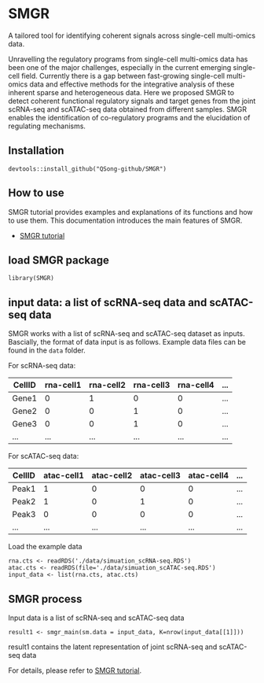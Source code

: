 # SMGR

A tailored tool for identifying coherent signals across single-cell multi-omics data. 

Unravelling the regulatory programs from single-cell multi-omics data has been one of the major challenges, especially in the current emerging single-cell field. Currently there is a gap between fast-growing single-cell multi-omics data and effective methods for the integrative analysis of these inherent sparse and heterogeneous data. Here we proposed SMGR to detect coherent functional regulatory signals and target genes from the joint scRNA-seq and scATAC-seq data obtained from different samples. SMGR enables the identification of co-regulatory programs and the elucidation of regulating mechanisms.

## Installation
```
devtools::install_github("QSong-github/SMGR")
```

## How to use

SMGR tutorial provides examples and explanations of its functions and how to use them. This documentation introduces the main features of SMGR.
* [SMGR tutorial](https://github.com/QSong-github/SMGR/blob/main/vignette/vignette_make.html)

## load SMGR package
```
library(SMGR)
```
## input data: a list of scRNA-seq data and scATAC-seq data

SMGR works with a list of scRNA-seq and scATAC-seq dataset as inputs. Bascially, the format of data input is as follows. Example data files can be found in the ```data``` folder.

For scRNA-seq data:

| CellID | rna-cell1 | rna-cell2 | rna-cell3 | rna-cell4 | ... |
|----|--------|--------|--------|---------|-----|
| Gene1 | 0 | 1 | 0 | 0 | ... |
| Gene2 | 0 | 0 | 1 | 0 | ... |
| Gene3 | 0 | 0| 1 | 0  | ... |
|...    |...|...|...|...|...|

For scATAC-seq data:

| CellID | atac-cell1 | atac-cell2 | atac-cell3 | atac-cell4 | ... |
|----|--------|--------|--------|---------|-----|
| Peak1 | 1 | 0 | 0 | 0 | ... |
| Peak2 | 1 | 0 | 1 | 0 | ... |
| Peak3 | 0 | 0| 0 | 0  | ... |
|...    |...|...|...|...|...|

Load the example data
```
rna.cts <- readRDS('./data/simuation_scRNA-seq.RDS')
atac.cts <- readRDS(file='./data/simuation_scATAC-seq.RDS')
input_data <- list(rna.cts, atac.cts)
```
## SMGR process

Input data is a list of scRNA-seq and scATAC-seq data

```
result1 <- smgr_main(sm.data = input_data, K=nrow(input_data[[1]]))
```
result1 contains the latent representation of joint scRNA-seq and scATAC-seq data

For details, please refer to [SMGR tutorial](https://github.com/QSong-github/SMGR/blob/main/vignette/vignette_make.html).
